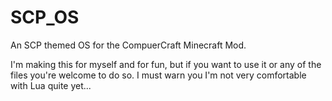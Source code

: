 # SCP_OS
An SCP themed OS for the CompuerCraft Minecraft Mod.

I'm making this for myself and for fun, but if you want to use it or any of the files you're welcome to do so. I must warn you I'm not very comfortable with Lua quite yet...
